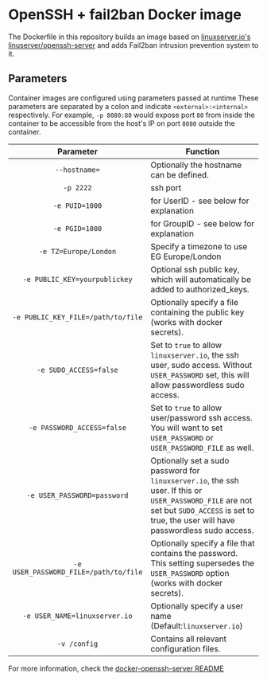 # OpenSSH + fail2ban Docker image

The Dockerfile in this repository builds an image based on [linuxserver.io's
linuserver/openssh-server](https://github.com/linuxserver/docker-openssh-server)
and adds Fail2ban intrusion prevention system to it.

## Parameters

Container images are configured using parameters passed at runtime These
parameters are separated by a colon and indicate `<external>:<internal>`
respectively. For example, `-p 8080:80` would expose port `80` from inside the
container to be accessible from the host's IP on port `8080` outside the
container.

|               Parameter               | Function                                                                                                                                                                                      |
| :-----------------------------------: | --------------------------------------------------------------------------------------------------------------------------------------------------------------------------------------------- |
|             `--hostname=`             | Optionally the hostname can be defined.                                                                                                                                                       |
|               `-p 2222`               | ssh port                                                                                                                                                                                      |
|            `-e PUID=1000`             | for UserID - see below for explanation                                                                                                                                                        |
|            `-e PGID=1000`             | for GroupID - see below for explanation                                                                                                                                                       |
|         `-e TZ=Europe/London`         | Specify a timezone to use EG Europe/London                                                                                                                                                    |
|     `-e PUBLIC_KEY=yourpublickey`     | Optional ssh public key, which will automatically be added to authorized_keys.                                                                                                                |
|  `-e PUBLIC_KEY_FILE=/path/to/file`   | Optionally specify a file containing the public key (works with docker secrets).                                                                                                              |
|        `-e SUDO_ACCESS=false`         | Set to `true` to allow `linuxserver.io`, the ssh user, sudo access. Without `USER_PASSWORD` set, this will allow passwordless sudo access.                                                    |
|      `-e PASSWORD_ACCESS=false`       | Set to `true` to allow user/password ssh access. You will want to set `USER_PASSWORD` or `USER_PASSWORD_FILE` as well.                                                                        |
|      `-e USER_PASSWORD=password`      | Optionally set a sudo password for `linuxserver.io`, the ssh user. If this or `USER_PASSWORD_FILE` are not set but `SUDO_ACCESS` is set to true, the user will have passwordless sudo access. |
| `-e USER_PASSWORD_FILE=/path/to/file` | Optionally specify a file that contains the password. This setting supersedes the `USER_PASSWORD` option (works with docker secrets).                                                         |
|     `-e USER_NAME=linuxserver.io`     | Optionally specify a user name (Default:`linuxserver.io`)                                                                                                                                     |
|             `-v /config`              | Contains all relevant configuration files.                                                                                                                                                    |

For more information, check the [docker-openssh-server README](https://github.com/linuxserver/docker-openssh-server/blob/master/README.md)

